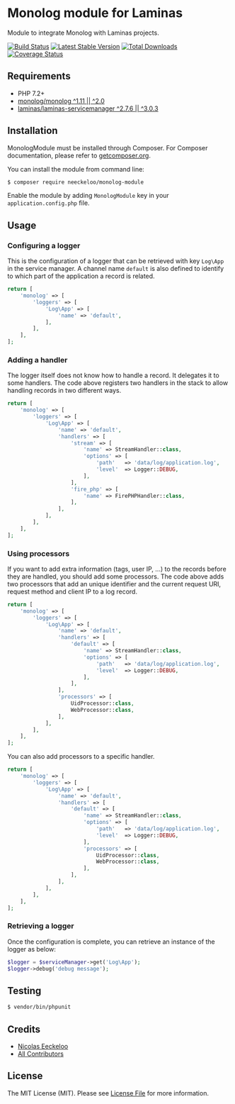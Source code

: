 Monolog module for Laminas
=================================

Module to integrate Monolog with Laminas projects.

[![Build Status](https://img.shields.io/travis/neeckeloo/monolog-module.svg?style=flat-square)](http://travis-ci.org/neeckeloo/monolog-module)
[![Latest Stable Version](http://img.shields.io/packagist/v/neeckeloo/monolog-module.svg?style=flat-square)](https://packagist.org/packages/neeckeloo/monolog-module)
[![Total Downloads](http://img.shields.io/packagist/dt/neeckeloo/monolog-module.svg?style=flat-square)](https://packagist.org/packages/neeckeloo/monolog-module)
[![Coverage Status](http://img.shields.io/coveralls/neeckeloo/MonologModule.svg?style=flat-square)](https://coveralls.io/r/neeckeloo/MonologModule)

## Requirements

* PHP 7.2+
* [monolog/monolog ^1.11 || ^2.0](http://www.github.com/Seldaek/monolog)
* [laminas/laminas-servicemanager ^2.7.6 || ^3.0.3](https://github.com/laminas/laminas-servicemanager)

## Installation

MonologModule must be installed through Composer. For Composer documentation, please refer to [getcomposer.org](http://getcomposer.org).

You can install the module from command line:

```sh
$ composer require neeckeloo/monolog-module
```

Enable the module by adding `MonologModule` key in your `application.config.php` file.

## Usage

### Configuring a logger

This is the configuration of a logger that can be retrieved with key ```Log\App``` in the service manager. A channel name ```default``` is also defined to identify to which part of the application a record is related.

```php
return [
    'monolog' => [
        'loggers' => [
            'Log\App' => [
                'name' => 'default',
            ],
        ],
    ],
];
```

### Adding a handler

The logger itself does not know how to handle a record. It delegates it to some handlers. The code above registers two handlers in the stack to allow handling records in two different ways.

```php
return [
    'monolog' => [
        'loggers' => [
            'Log\App' => [
                'name' => 'default',
                'handlers' => [
                    'stream' => [
                        'name' => StreamHandler::class,
                        'options' => [
                            'path'   => 'data/log/application.log',
                            'level'  => Logger::DEBUG,
                        ],
                    ],
                    'fire_php' => [
                        'name' => FirePHPHandler::class,
                    ],
                ],
            ],
        ],
    ],
];
```

### Using processors

If you want to add extra information (tags, user IP, ...) to the records before they are handled, you should add some processors. The code above adds two processors that add an unique identifier and the current request URI, request method and client IP to a log record.

```php
return [
    'monolog' => [
        'loggers' => [
            'Log\App' => [
                'name' => 'default',
                'handlers' => [
                    'default' => [
                        'name' => StreamHandler::class,
                        'options' => [
                            'path'   => 'data/log/application.log',
                            'level'  => Logger::DEBUG,
                        ],
                    ],
                ],
                'processors' => [
                    UidProcessor::class,
                    WebProcessor::class,
                ],
            ],
        ],
    ],
];
```

You can also add processors to a specific handler.

```php
return [
    'monolog' => [
        'loggers' => [
            'Log\App' => [
                'name' => 'default',
                'handlers' => [
                    'default' => [
                        'name' => StreamHandler::class,
                        'options' => [
                            'path'   => 'data/log/application.log',
                            'level'  => Logger::DEBUG,
                        ],
                        'processors' => [
                            UidProcessor::class,
                            WebProcessor::class,
                        ],
                    ],
                ],
            ],
        ],
    ],
];
```

### Retrieving a logger

Once the configuration is complete, you can retrieve an instance of the logger as below:

```php
$logger = $serviceManager->get('Log\App');
$logger->debug('debug message');
```

## Testing

``` bash
$ vendor/bin/phpunit
```

## Credits

- [Nicolas Eeckeloo](https://github.com/neeckeloo)
- [All Contributors](https://github.com/RiskioFr/idempotency-module/contributors)

## License

The MIT License (MIT). Please see [License File](https://github.com/RiskioFr/tactician-module/blob/master/LICENSE) for more information.
